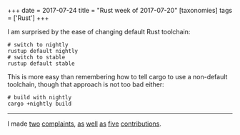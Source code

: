 +++
date = 2017-07-24
title = "Rust week of 2017-07-20"
[taxonomies]
tags = ['Rust']
+++

I am surprised by the ease of changing default Rust toolchain:

    # switch to nightly
    rustup default nightly
    # switch to stable
    rustup default stable

This is more easy than remembering how to tell cargo to use a
non-default toolchain, though that approach is not too bad either:

    # build with nightly
    cargo +nightly build

---

I made [two] [complaints], [as] [well] [as][1] [five]
[contributions].

[two]: https://github.com/rust-lang/book/issues/828
[complaints]: https://github.com/rust-lang/book/issues/834
[as]: https://github.com/brson/rust-cookbook/pull/253
[well]: https://github.com/rust-lang/rust/pull/43409
[1]: https://github.com/rust-lang/book/pull/827
[five]: https://github.com/rust-lang/rust/pull/43416
[contributions]: https://github.com/BurntSushi/walkdir/pull/75

